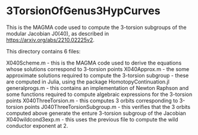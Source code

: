 # 3TorsionOfGenus3HypCurves

This is the MAGMA code used to compute the 3-torsion subgroups of the modular Jacobian J0(40), as described in https://arxiv.org/abs/2210.02225v2.


This directory contains 6 files:

X040Scheme.m - this is the MAGMA code used to derive the equations whose solutions correspond to 3-torsion points 
X040Approx.m - the some approximate solutions required to compute the 3-torsion subgroup - these are computed in Julia, using the package HomotopyContinuation.jl
generalprogs.m - this contains an implementation of Newton Raphson and some functions required to compute algebraic expressions for the 3-torsion points 
X040ThreeTorsion.m - this computes 3 orbits corresponding to 3-torsion points 
J040ThreeTorsionSubgroup.m - this verifies that the 3 orbits computed above generate the enture 3-torsion subgroup of the Jacobian 
X040wildcond3exp.m - this uses the previous file to compute the wild conductor exponent at 2.


